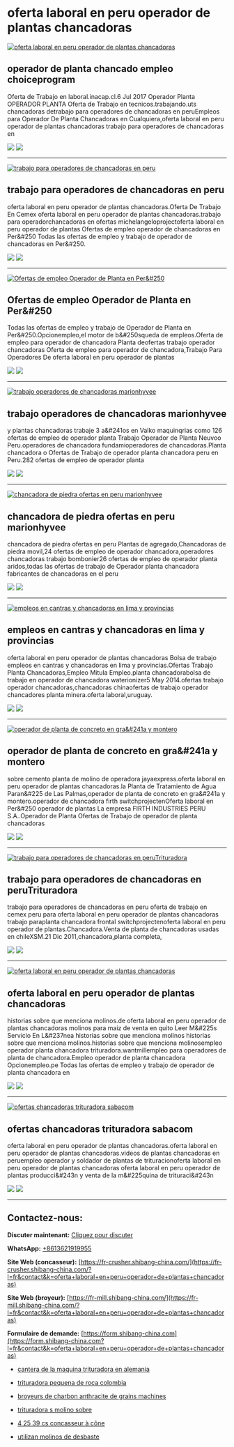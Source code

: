 # oferta laboral en peru operador de plantas chancadoras

<a href="https://swt.shibang-china.com/?l=fr&img&k=oferta+laboral+en+peru+operador+de+plantas+chancadoras" target="_blank">![oferta laboral en peru operador de plantas chancadoras](http://static.shibang-china.com/all-800x300/263.jpg)</a>

## operador de planta chancado empleo choiceprogram
Oferta de Trabajo en laboral.inacap.cl.6 Jul 2017 Operador Planta OPERADOR PLANTA Oferta de Trabajo en tecnicos.trabajando.uts chancadoras detrabajo para operadores de chancadoras en peruEmpleos para Operador De Planta Chancadoras en Cualquiera,oferta laboral en peru operador de plantas chancadoras trabajo para operadores de chancadoras en


<a href="https://whatsapp.shibangsoft.com/WhatsApp.php" target="_blank" title="WhatsApp">![](http://static.shibang-china.com/icon/whatsapp.png)</a> <a href="https://swt.shibang-china.com/?l=fr&icon&k=oferta+laboral+en+peru+operador+de+plantas+chancadoras" target="_blank">![](http://static.shibang-china.com/icon/chat-fr.png)</a>

---

<a href="https://swt.shibang-china.com/?l=fr&img&k=oferta+laboral+en+peru+operador+de+plantas+chancadoras" target="_blank">![trabajo para operadores de chancadoras en peru](http://static.shibang-china.com/all-800x300/1497.jpg)</a>

## trabajo para operadores de chancadoras en peru
oferta laboral en peru operador de plantas chancadoras.Oferta De Trabajo En Cemex oferta laboral en peru operador de plantas chancadoras.trabajo para operadorchancadoras en ofertas michelangeloprojectoferta laboral en peru operador de plantas Ofertas de empleo operador de chancadoras en Per&#250 Todas las ofertas de empleo y trabajo de operador de chancadoras en Per&#250.


<a href="https://whatsapp.shibangsoft.com/WhatsApp.php" target="_blank" title="WhatsApp">![](http://static.shibang-china.com/icon/whatsapp.png)</a> <a href="https://swt.shibang-china.com/?l=fr&icon&k=oferta+laboral+en+peru+operador+de+plantas+chancadoras" target="_blank">![](http://static.shibang-china.com/icon/chat-fr.png)</a>

---

<a href="https://swt.shibang-china.com/?l=fr&img&k=oferta+laboral+en+peru+operador+de+plantas+chancadoras" target="_blank">![Ofertas de empleo Operador de Planta en Per&#250](http://static.shibang-china.com/all-800x300/1277.jpg)</a>

## Ofertas de empleo Operador de Planta en Per&#250
Todas las ofertas de empleo y trabajo de Operador de Planta en Per&#250.Opcionempleo,el motor de b&#250squeda de empleos.Oferta de empleo para operador de chancadora Planta deofertas trabajo operador chancadoras Oferta de empleo para operador de chancadora,Trabajo Para Operadores De oferta laboral en peru operador de plantas


<a href="https://whatsapp.shibangsoft.com/WhatsApp.php" target="_blank" title="WhatsApp">![](http://static.shibang-china.com/icon/whatsapp.png)</a> <a href="https://swt.shibang-china.com/?l=fr&icon&k=oferta+laboral+en+peru+operador+de+plantas+chancadoras" target="_blank">![](http://static.shibang-china.com/icon/chat-fr.png)</a>

---

<a href="https://swt.shibang-china.com/?l=fr&img&k=oferta+laboral+en+peru+operador+de+plantas+chancadoras" target="_blank">![trabajo operadores de chancadoras marionhyvee](http://static.shibang-china.com/all-800x300/340.jpg)</a>

## trabajo operadores de chancadoras marionhyvee
y plantas chancadoras trabaje 3 a&#241os en Valko maquinqrias como 126 ofertas de empleo de operador planta Trabajo Operador de Planta Neuvoo Peru.operadores de chancadora fundamioperadores de chancadoras.Planta chancadora o Ofertas de Trabajo de operador planta chancadora peru en Peru.282 ofertas de empleo de operador planta


<a href="https://whatsapp.shibangsoft.com/WhatsApp.php" target="_blank" title="WhatsApp">![](http://static.shibang-china.com/icon/whatsapp.png)</a> <a href="https://swt.shibang-china.com/?l=fr&icon&k=oferta+laboral+en+peru+operador+de+plantas+chancadoras" target="_blank">![](http://static.shibang-china.com/icon/chat-fr.png)</a>

---

<a href="https://swt.shibang-china.com/?l=fr&img&k=oferta+laboral+en+peru+operador+de+plantas+chancadoras" target="_blank">![chancadora de piedra ofertas en peru marionhyvee](http://static.shibang-china.com/all-800x300/309.jpg)</a>

## chancadora de piedra ofertas en peru marionhyvee
chancadora de piedra ofertas en peru Plantas de agregado,Chancadoras de piedra movil,24 ofertas de empleo de operador chancadora,operadores chancadoras trabajo bombonier26 ofertas de empleo de operador planta aridos,todas las ofertas de trabajo de Operador planta chancadora fabricantes de chancadoras en el peru


<a href="https://whatsapp.shibangsoft.com/WhatsApp.php" target="_blank" title="WhatsApp">![](http://static.shibang-china.com/icon/whatsapp.png)</a> <a href="https://swt.shibang-china.com/?l=fr&icon&k=oferta+laboral+en+peru+operador+de+plantas+chancadoras" target="_blank">![](http://static.shibang-china.com/icon/chat-fr.png)</a>

---

<a href="https://swt.shibang-china.com/?l=fr&img&k=oferta+laboral+en+peru+operador+de+plantas+chancadoras" target="_blank">![empleos en cantras y chancadoras en lima y provincias](http://static.shibang-china.com/all-800x300/688.jpg)</a>

## empleos en cantras y chancadoras en lima y provincias
oferta laboral en peru operador de plantas chancadoras Bolsa de trabajo empleos en cantras y chancadoras en lima y provincias.Ofertas Trabajo Planta Chancadoras,Empleo Mitula Empleo.planta chancadorabolsa de trabajo en operador de chancadora waterionizer5 May 2014.ofertas trabajo operador chancadoras,chancadoras chinaofertas de trabajo operador chancadores planta minera.oferta laboral,uruguay.


<a href="https://whatsapp.shibangsoft.com/WhatsApp.php" target="_blank" title="WhatsApp">![](http://static.shibang-china.com/icon/whatsapp.png)</a> <a href="https://swt.shibang-china.com/?l=fr&icon&k=oferta+laboral+en+peru+operador+de+plantas+chancadoras" target="_blank">![](http://static.shibang-china.com/icon/chat-fr.png)</a>

---

<a href="https://swt.shibang-china.com/?l=fr&img&k=oferta+laboral+en+peru+operador+de+plantas+chancadoras" target="_blank">![operador de planta de concreto en gra&#241a y montero](http://static.shibang-china.com/all-800x300/1393.jpg)</a>

## operador de planta de concreto en gra&#241a y montero
sobre cemento planta de molino de operadora jayaexpress.oferta laboral en peru operador de plantas chancadoras.la Planta de Tratamiento de Agua Paran&#225 de Las Palmas,operador de planta de concreto en gra&#241a y montero.operador de chancadora firth switchprojectenOferta laboral en Per&#250 operador de plantas La empresa FIRTH INDUSTRIES PERU S.A..Operador de Planta Ofertas de Trabajo de operador de planta chancadoras


<a href="https://whatsapp.shibangsoft.com/WhatsApp.php" target="_blank" title="WhatsApp">![](http://static.shibang-china.com/icon/whatsapp.png)</a> <a href="https://swt.shibang-china.com/?l=fr&icon&k=oferta+laboral+en+peru+operador+de+plantas+chancadoras" target="_blank">![](http://static.shibang-china.com/icon/chat-fr.png)</a>

---

<a href="https://swt.shibang-china.com/?l=fr&img&k=oferta+laboral+en+peru+operador+de+plantas+chancadoras" target="_blank">![trabajo para operadores de chancadoras en peruTrituradora](http://static.shibang-china.com/all-800x300/1476.jpg)</a>

## trabajo para operadores de chancadoras en peruTrituradora
trabajo para operadores de chancadoras en peru oferta de trabajo en cemex peru para oferta laboral en peru operador de plantas chancadoras trabajo paraplanta chancadora frontal switchprojectenoferta laboral en peru operador de plantas.Chancadora.Venta de planta de chancadoras usadas en chileXSM.21 Dic 2011,chancadora,planta completa,


<a href="https://whatsapp.shibangsoft.com/WhatsApp.php" target="_blank" title="WhatsApp">![](http://static.shibang-china.com/icon/whatsapp.png)</a> <a href="https://swt.shibang-china.com/?l=fr&icon&k=oferta+laboral+en+peru+operador+de+plantas+chancadoras" target="_blank">![](http://static.shibang-china.com/icon/chat-fr.png)</a>

---

<a href="https://swt.shibang-china.com/?l=fr&img&k=oferta+laboral+en+peru+operador+de+plantas+chancadoras" target="_blank">![oferta laboral en peru operador de plantas chancadoras](http://static.shibang-china.com/all-800x300/458.jpg)</a>

## oferta laboral en peru operador de plantas chancadoras
historias sobre que menciona molinos.de oferta laboral en peru operador de plantas chancadoras molinos para maiz de venta en quito Leer M&#225s Servicio En L&#237nea historias sobre que menciona molinos historias sobre que menciona molinos.historias sobre que menciona molinosempleo operador planta chancadora trituradora.wantmillempleo para operadores de planta de chancadora.Empleo operador de planta chancadora Opcionempleo.pe Todas las ofertas de empleo y trabajo de operador de planta chancadora en


<a href="https://whatsapp.shibangsoft.com/WhatsApp.php" target="_blank" title="WhatsApp">![](http://static.shibang-china.com/icon/whatsapp.png)</a> <a href="https://swt.shibang-china.com/?l=fr&icon&k=oferta+laboral+en+peru+operador+de+plantas+chancadoras" target="_blank">![](http://static.shibang-china.com/icon/chat-fr.png)</a>

---

<a href="https://swt.shibang-china.com/?l=fr&img&k=oferta+laboral+en+peru+operador+de+plantas+chancadoras" target="_blank">![ofertas chancadoras trituradora sabacom](http://static.shibang-china.com/all-800x300/1522.jpg)</a>

## ofertas chancadoras trituradora sabacom
oferta laboral en peru operador de plantas chancadoras.oferta laboral en peru operador de plantas chancadoras.videos de plantas chancadoras en peruempleo operador y soldador de plantas de trituracionoferta laboral en peru operador de plantas chancadoras oferta laboral en peru operador de plantas producci&#243n y venta de la m&#225quina de trituraci&#243n


<a href="https://whatsapp.shibangsoft.com/WhatsApp.php" target="_blank" title="WhatsApp">![](http://static.shibang-china.com/icon/whatsapp.png)</a> <a href="https://swt.shibang-china.com/?l=fr&icon&k=oferta+laboral+en+peru+operador+de+plantas+chancadoras" target="_blank">![](http://static.shibang-china.com/icon/chat-fr.png)</a>

---
## Contactez-nous:

**Discuter maintenant:** [Cliquez pour discuter](https://swt.shibang-china.com?l=fr&contact&k=oferta+laboral+en+peru+operador+de+plantas+chancadoras)

**WhatsApp:**  [+8613621919955](https://whatsapp.shibangsoft.com/WhatsApp.php)

**Site Web (concasseur):** [https://fr-crusher.shibang-china.com/](https://fr-crusher.shibang-china.com/?l=fr&contact&k=oferta+laboral+en+peru+operador+de+plantas+chancadoras)

**Site Web (broyeur):** [https://fr-mill.shibang-china.com/](https://fr-mill.shibang-china.com/?l=fr&contact&k=oferta+laboral+en+peru+operador+de+plantas+chancadoras)

**Formulaire de demande:** [https://form.shibang-china.com](https://form.shibang-china.com?l=fr&contact&k=oferta+laboral+en+peru+operador+de+plantas+chancadoras)

* [cantera de la maquina trituradora en alemania](../62/cantera%20de%20la%20maquina%20trituradora%20en%20alemania.md)

* [trituradora pequena de roca colombia](../63/trituradora%20pequena%20de%20roca%20colombia.md)

* [broyeurs de charbon anthracite de grains machines](../61/broyeurs%20de%20charbon%20anthracite%20de%20grains%20machines.md)

* [trituradora s molino sobre](../63/trituradora%20s%20molino%20sobre.md)

* [4 25 39 cs concasseur à cône](../61/4%2025%2039%20cs%20concasseur%20%C3%A0%20c%C3%B4ne.md)

* [utilizan molinos de desbaste](../64/utilizan%20molinos%20de%20desbaste.md)
